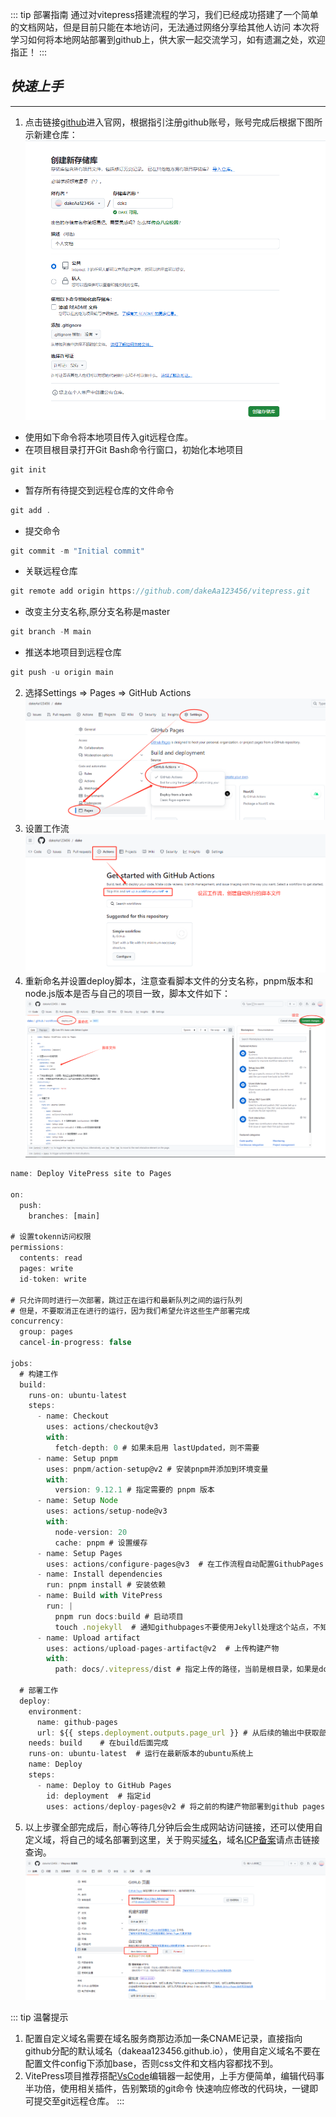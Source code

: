 ::: tip 部署指南
通过对vitepress搭建流程的学习，我们已经成功搭建了一个简单的文档网站，但是目前只能在本地访问，无法通过网络分享给其他人访问
本次将学习如何将本地网站部署到github上，供大家一起交流学习，如有遗漏之处，欢迎指正！
:::

## ***_快速上手_***
---

1. 点击链接[github](https://github.com/)进入官网，根据指引注册github账号，账号完成后根据下图所示新建仓库：
![本地目录](../public/images/git005.png)

- 使用如下命令将本地项目传入git远程仓库。
- 在项目根目录打开Git Bash命令行窗口，初始化本地项目
```js
git init
```
- 暂存所有待提交到远程仓库的文件命令
```js
git add .
```
- 提交命令
```js
git commit -m "Initial commit" 
```
- 关联远程仓库
```js
git remote add origin https://github.com/dakeAa123456/vitepress.git
```
- 改变主分支名称,原分支名称是master
```js
git branch -M main
```
- 推送本地项目到远程仓库
```js
git push -u origin main
```
2. 选择Settings => Pages => GitHub Actions
![本地目录](../public/images/git006.png)
3. 设置工作流
![本地目录](../public/images/git007.png)
4. 重新命名并设置deploy脚本，注意查看脚本文件的分支名称，pnpm版本和node.js版本是否与自己的项目一致，脚本文件如下：
![本地目录](../public/images/git008.png)
```js
name: Deploy VitePress site to Pages

on:
  push:
    branches: [main]

# 设置tokenn访问权限
permissions:
  contents: read
  pages: write
  id-token: write

# 只允许同时进行一次部署，跳过正在运行和最新队列之间的运行队列
# 但是，不要取消正在进行的运行，因为我们希望允许这些生产部署完成
concurrency:
  group: pages
  cancel-in-progress: false

jobs:
  # 构建工作
  build:
    runs-on: ubuntu-latest
    steps:
      - name: Checkout
        uses: actions/checkout@v3
        with:
          fetch-depth: 0 # 如果未启用 lastUpdated，则不需要
      - name: Setup pnpm
        uses: pnpm/action-setup@v2 # 安装pnpm并添加到环境变量
        with:
          version: 9.12.1 # 指定需要的 pnpm 版本
      - name: Setup Node
        uses: actions/setup-node@v3
        with:
          node-version: 20
          cache: pnpm # 设置缓存
      - name: Setup Pages
        uses: actions/configure-pages@v3  # 在工作流程自动配置GithubPages
      - name: Install dependencies
        run: pnpm install # 安装依赖
      - name: Build with VitePress
        run: |
          pnpm run docs:build # 启动项目
          touch .nojekyll  # 通知githubpages不要使用Jekyll处理这个站点，不知道为啥不生效，就手动搞了
      - name: Upload artifact
        uses: actions/upload-pages-artifact@v2  # 上传构建产物
        with:
          path: docs/.vitepress/dist # 指定上传的路径，当前是根目录，如果是docs需要加docs/的前缀

  # 部署工作
  deploy:
    environment:
      name: github-pages
      url: ${{ steps.deployment.outputs.page_url }} # 从后续的输出中获取部署后的页面URL
    needs: build    # 在build后面完成
    runs-on: ubuntu-latest  # 运行在最新版本的ubuntu系统上
    name: Deploy
    steps:
      - name: Deploy to GitHub Pages
        id: deployment  # 指定id
        uses: actions/deploy-pages@v2 # 将之前的构建产物部署到github pages中
```
5. 以上步骤全部完成后，耐心等待几分钟后会生成网站访问链接，还可以使用自定义域，将自己的域名部署到这里，关于购买[域名](https://wanwang.aliyun.com/domain/?spm=5176.21213303.J_qCOwPWspKEuWcmp8qiZNQ.135.7bf72f3dUJ4HyL&scm=20140722.S_card@@%E4%BA%A7%E5%93%81@@3417315._.ID_card@@%E4%BA%A7%E5%93%81@@3417315-RL_%E5%9F%9F%E5%90%8D-LOC_search~UND~card~UND~item-OR_ser-PAR1_213e388a17288734031752033e1cd0-V_3-RE_cardNew)，域名[ICP备案](https://beian.aliyun.com/?spm=5176.8048432.J_4VYgf18xNlTAyFFbOuOQe.d_beian.1aa969a3ClHLFx)请点击链接查询。
![本地目录](../public/images/git009.png)


::: tip 温馨提示
1. 配置自定义域名需要在域名服务商那边添加一条CNAME记录，直接指向github分配的默认域名（dakeaa123456.github.io），使用自定义域名不要在配置文件config下添加base，否则css文件和文档内容都找不到。
2. VitePress项目推荐搭配[VsCode](https://vscode.p2hp.com/)编辑器一起使用，上手方便简单，编辑代码事半功倍，使用相关插件，告别繁琐的git命令
快速响应修改的代码块，一键即可提交至git远程仓库。
:::




